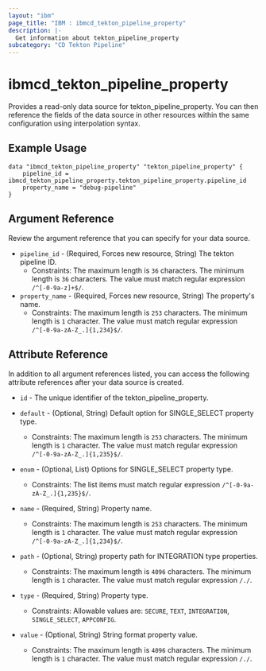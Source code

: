 ```yaml
---
layout: "ibm"
page_title: "IBM : ibmcd_tekton_pipeline_property"
description: |-
  Get information about tekton_pipeline_property
subcategory: "CD Tekton Pipeline"
---
```


# ibmcd_tekton_pipeline_property

Provides a read-only data source for tekton_pipeline_property. You can then reference the fields of the data source in other resources within the same configuration using interpolation syntax.

## Example Usage

```hcl
data "ibmcd_tekton_pipeline_property" "tekton_pipeline_property" {
	pipeline_id = ibmcd_tekton_pipeline_property.tekton_pipeline_property.pipeline_id
	property_name = "debug-pipeline"
}
```

## Argument Reference

Review the argument reference that you can specify for your data source.

* `pipeline_id` - (Required, Forces new resource, String) The tekton pipeline ID.
  * Constraints: The maximum length is `36` characters. The minimum length is `36` characters. The value must match regular expression `/^[-0-9a-z]+$/`.
* `property_name` - (Required, Forces new resource, String) The property's name.
  * Constraints: The maximum length is `253` characters. The minimum length is `1` character. The value must match regular expression `/^[-0-9a-zA-Z_.]{1,234}$/`.

## Attribute Reference

In addition to all argument references listed, you can access the following attribute references after your data source is created.

* `id` - The unique identifier of the tekton_pipeline_property.
* `default` - (Optional, String) Default option for SINGLE_SELECT property type.
  * Constraints: The maximum length is `253` characters. The minimum length is `1` character. The value must match regular expression `/^[-0-9a-zA-Z_.]{1,235}$/`.

* `enum` - (Optional, List) Options for SINGLE_SELECT property type.
  * Constraints: The list items must match regular expression `/^[-0-9a-zA-Z_.]{1,235}$/`.

* `name` - (Required, String) Property name.
  * Constraints: The maximum length is `253` characters. The minimum length is `1` character. The value must match regular expression `/^[-0-9a-zA-Z_.]{1,234}$/`.

* `path` - (Optional, String) property path for INTEGRATION type properties.
  * Constraints: The maximum length is `4096` characters. The minimum length is `1` character. The value must match regular expression `/./`.

* `type` - (Required, String) Property type.
  * Constraints: Allowable values are: `SECURE`, `TEXT`, `INTEGRATION`, `SINGLE_SELECT`, `APPCONFIG`.

* `value` - (Optional, String) String format property value.
  * Constraints: The maximum length is `4096` characters. The minimum length is `1` character. The value must match regular expression `/./`.

